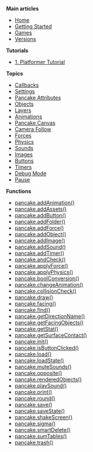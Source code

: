 **Main articles**
  - [Home](http://pancake-engine.com/)
  - [Getting Started](/tutorials/Getting_Started)
  - [Games](http://mightypancake.games/#/games)
  - [Versions](http://mightypancake.games/#/versions)


**Tutorials**
  - [1. Platformer Tutorial](http://mightypancake.games/#/tutorials/platformer)


**Topics**
  - [Callbacks](http://mightypancake.games/#/documentation/topics/callbacks)
  - [Settings](http://mightypancake.games/#/documentation/topics/settings)
  - [Pancake Attributes](http://mightypancake.games/#/documentation/topics/pancake_attributes)
  - [Objects](http://mightypancake.games/#/documentation/topics/objects)
  - [Layers](http://mightypancake.games/#/documentation/topics/layers)
  - [Animations](http://mightypancake.games/#/documentation/topics/animations)
  - [Pancake Canvas](http://mightypancake.games/#/documentation/topics/pancake_canvas)
  - [Camera Follow](http://mightypancake.games/#/documentation/topics/camera_follow)
  - [Forces](http://mightypancake.games/#/documentation/topics/forces)
  - [Physics](http://mightypancake.games/#/documentation/topics/physics)
  - [Sounds](http://mightypancake.games/#/documentation/topics/sounds)
  - [Images](http://mightypancake.games/#/documentation/topics/images)
  - [Buttons](http://mightypancake.games/#/documentation/topics/buttons)
  - [Timers](http://mightypancake.games/#/documentation/topics/timers)
  - [Debug Mode](http://mightypancake.games/#/documentation/topics/debug_mode)
  - [Pause](http://mightypancake.games/#/documentation/topics/pause)


**Functions**
  - [pancake.addAnimation()](http://mightypancake.games/#/documentation/functions/pancake.addAnimation())
  - [pancake.addAssets()](http://mightypancake.games/#/documentation/functions/pancake.addAssets())
  - [pancake.addButton()](http://mightypancake.games/#/documentation/functions/pancake.addButton())
  - [pancake.addFolder()](http://mightypancake.games/#/documentation/functions/pancake.addFolder())
  - [pancake.addForce()](http://mightypancake.games/#/documentation/functions/pancake.addForce())
  - [pancake.addObject()](http://mightypancake.games/#/documentation/functions/pancake.addObject())
  - [pancake.addImage()](http://mightypancake.games/#/documentation/functions/pancake.addImage())
  - [pancake.addSound()](http://mightypancake.games/#/documentation/functions/pancake.addSound())
  - [pancake.addTimer()](http://mightypancake.games/#/documentation/functions/pancake.addTimer())
  - [pancake.andCheck()](http://mightypancake.games/#/documentation/functions/pancake.andCheck())
  - [pancake.applyForce()](http://mightypancake.games/#/documentation/functions/pancake.applyForce())
  - [pancake.applyPhysics()](http://mightypancake.games/#/documentation/functions/pancake.applyPhysics())
  - [pancake.boolConversion()](http://mightypancake.games/#/documentation/functions/pancake.boolConversion())
  - [pancake.changeAnimation()](http://mightypancake.games/#/documentation/functions/pancake.changeAnimation())
  - [pancake.collisionCheck()](http://mightypancake.games/#/documentation/functions/pancake.collisionCheck())
  - [pancake.draw()](http://mightypancake.games/#/documentation/functions/pancake.draw())
  - [pancake.facing()](http://mightypancake.games/#/documentation/functions/pancake.facing())
  - [pancake.find()](http://mightypancake.games/#/documentation/functions/pancake.find())
  - [pancake.getDirectionName()](http://mightypancake.games/#/documentation/functions/pancake.getDirectionName())
  - [pancake.getFacingObjects()](http://mightypancake.games/#/documentation/functions/pancake.getFacingObjects())
  - [pancake.getStat()](http://mightypancake.games/#/documentation/functions/pancake.getStat())
  - [pancake.getSurfaceContact()](http://mightypancake.games/#/documentation/functions/pancake.getSurfaceContact())
  - [pancake.init()](http://mightypancake.games/#/documentation/functions/pancake.init())
  - [pancake.isButtonClicked()](http://mightypancake.games/#/documentation/functions/pancake.isButtonClicked())
  - [pancake.load()](http://mightypancake.games/#/documentation/functions/pancake.load())
  - [pancake.loadState()](http://mightypancake.games/#/documentation/functions/pancake.loadState())
  - [pancake.muteSounds()](http://mightypancake.games/#/documentation/functions/pancake.playSound())
  - [pancake.opposite()](http://mightypancake.games/#/documentation/functions/pancake.opposite())
  - [pancake.renderedObjects()](http://mightypancake.games/#/documentation/functions/pancake.renderedObjects())
  - [pancake.playSound()](http://mightypancake.games/#/documentation/functions/pancake.playSound())
  - [pancake.print()](http://mightypancake.games/#/documentation/functions/pancake.print())
  - [pancake.round()](http://mightypancake.games/#/documentation/functions/pancake.round())
  - [pancake.save()](http://mightypancake.games/#/documentation/functions/pancake.save())
  - [pancake.saveState()](http://mightypancake.games/#/documentation/functions/pancake.saveState())
  - [pancake.shakeScreen()](http://mightypancake.games/#/documentation/functions/pancake.shakeScreen())
  - [pancake.sigma()](http://mightypancake.games/#/documentation/functions/pancake.sigma())
  - [pancake.smartDelete()](http://mightypancake.games/#/documentation/functions/pancake.smartDelete())
  - [pancake.sumTables()](http://mightypancake.games/#/documentation/functions/pancake.sumTables())
  - [pancake.trash()](http://mightypancake.games/#/documentation/functions/pancake.trash())
